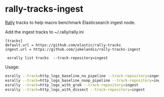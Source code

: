 # rally-tracks-ingest

[Rally](https://github.com/elastic/rally) tracks to help macro benchmark Elasticsearch ingest node. 

Add the ingest tracks to ~/.rally/rally.ini
```
[tracks]
default.url = https://github.com/elastic/rally-tracks
ingest.url = https://github.com/jakelandis/rally-tracks-ingest
```

```
 esrally list tracks  --track-repository=ingest
```

Usage:

```bash
esrally --track=http_logs_baseline_no_pipeline --track-repository=ingest
esrally --track=http_logs_baseline_noop_pipeline --track-repository=ingest
esrally --track=http_logs_with_grok --track-repository=ingest
esrally --track=http_logs_with_dissect --track-repository=ingest
``` 
 
